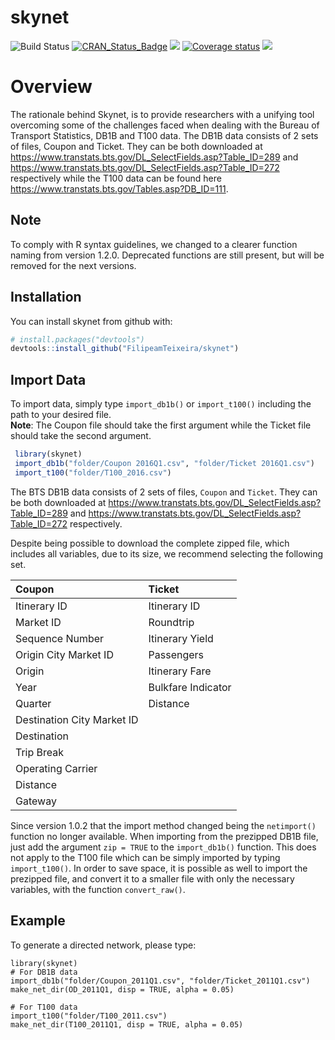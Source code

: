 
<!-- README.md is generated from README.Rmd. Please edit that file -->

# skynet

![Build
Status](https://travis-ci.org/FilipeamTeixeira/skynet.svg?branch=master)
[![CRAN\_Status\_Badge](http://www.r-pkg.org/badges/version/skynet)](https://cran.r-project.org/package=skynet)
![](https://cranlogs.r-pkg.org/badges/skynet?color=brightgreen)
[![Coverage
status](https://codecov.io/gh/FilipeamTeixeira/Skynet/branch/master/graph/badge.svg)](https://codecov.io/github/FilipeamTeixeira/Skynet?branch=master)
[![](https://badges.ropensci.org/214_status.svg)](https://github.com/ropensci/onboarding/issues/214)

# Overview

The rationale behind Skynet, is to provide researchers with a unifying
tool overcoming some of the challenges faced when dealing with the
Bureau of Transport Statistics, DB1B and T100 data. The DB1B data
consists of 2 sets of files, Coupon and Ticket. They can be both
downloaded at
<https://www.transtats.bts.gov/DL_SelectFields.asp?Table_ID=289> and
<https://www.transtats.bts.gov/DL_SelectFields.asp?Table_ID=272>
respectively while the T100 data can be found here
<https://www.transtats.bts.gov/Tables.asp?DB_ID=111>.

## Note

To comply with R syntax guidelines, we changed to a clearer function
naming from version 1.2.0. Deprecated functions are still present, but
will be removed for the next versions.

## Installation

You can install skynet from github with:

``` r
# install.packages("devtools")
devtools::install_github("FilipeamTeixeira/skynet")
```

## Import Data

To import data, simply type `import_db1b()` or `import_t100()` including
the path to your desired file.  
**Note**: The Coupon file should take the first argument while the
Ticket file should take the second argument.

``` r
 library(skynet)
 import_db1b("folder/Coupon 2016Q1.csv", "folder/Ticket 2016Q1.csv")
 import_t100("folder/T100_2016.csv")
```

The BTS DB1B data consists of 2 sets of files, `Coupon` and `Ticket`.
They can be both downloaded at
<https://www.transtats.bts.gov/DL_SelectFields.asp?Table_ID=289> and
<https://www.transtats.bts.gov/DL_SelectFields.asp?Table_ID=272>
respectively.

Despite being possible to download the complete zipped file, which
includes all variables, due to its size, we recommend selecting the
following set.

| Coupon                     | Ticket             |
| :------------------------- | :----------------- |
| Itinerary ID               | Itinerary ID       |
| Market ID                  | Roundtrip          |
| Sequence Number            | Itinerary Yield    |
| Origin City Market ID      | Passengers         |
| Origin                     | Itinerary Fare     |
| Year                       | Bulkfare Indicator |
| Quarter                    | Distance           |
| Destination City Market ID |                    |
| Destination                |                    |
| Trip Break                 |                    |
| Operating Carrier          |                    |
| Distance                   |                    |
| Gateway                    |                    |

Since version 1.0.2 that the import method changed being the
`netimport()` function no longer available. When importing from the
prezipped DB1B file, just add the argument `zip = TRUE` to the
`import_db1b()` function. This does not apply to the T100 file which can
be simply imported by typing `import_t100()`. In order to save space, it
is possible as well to import the prezipped file, and convert it to a
smaller file with only the necessary variables, with the function
`convert_raw()`.

## Example

To generate a directed network, please type:

    library(skynet)
    # For DB1B data
    import_db1b("folder/Coupon_2011Q1.csv", "folder/Ticket_2011Q1.csv")
    make_net_dir(OD_2011Q1, disp = TRUE, alpha = 0.05)
    
    # For T100 data
    import_t100("folder/T100_2011.csv")
    make_net_dir(T100_2011Q1, disp = TRUE, alpha = 0.05)
